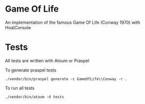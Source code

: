 Game Of Life
=======

An implementation of the famous Game Of Life (Conway 1970) with Hoa\Console

Tests
=====

All tests are written with Atoum or Praspel

To generate praspel tests

`./vendor/bin/praspel generate -c GameOfLife\\Conway -r .`

To run all tests

`./vendor/bin/atoum -d tests`
